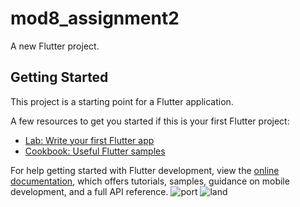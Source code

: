 # mod8_assignment2

A new Flutter project.

## Getting Started

This project is a starting point for a Flutter application.

A few resources to get you started if this is your first Flutter project:

- [Lab: Write your first Flutter app](https://docs.flutter.dev/get-started/codelab)
- [Cookbook: Useful Flutter samples](https://docs.flutter.dev/cookbook)

For help getting started with Flutter development, view the
[online documentation](https://docs.flutter.dev/), which offers tutorials,
samples, guidance on mobile development, and a full API reference.
![port](https://github.com/shuvosonjoy/flutterPractice/assets/105931179/1cb9f1d2-f067-4409-bf8d-b7cbda7c8c78)
![land](https://github.com/shuvosonjoy/flutterPractice/assets/105931179/5c3d200b-7b12-4e65-a268-30980f9eaf8e)

